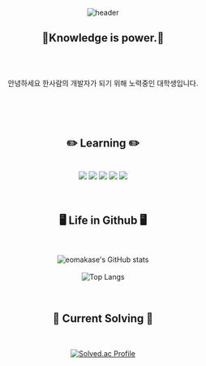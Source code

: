 <div align="center">

![header](https://capsule-render.vercel.app/api?type=waving&color=timeGradient&height=300&section=header&text=EoMakaseGithub&fontColor=ffffff&fontSize=70&animation=fadeIn&fontAlignY=45)

 ## 🚀Knowledge is power.🚀
<br/><br/>
	
 안녕하세요 한사람의 개발자가 되기 위해 노력중인 대학생입니다.

<br/><br/><br/>

 ## ✏️ Learning ✏️ 
	

<br/>

	
<div align="center">
	<img src="https://img.shields.io/badge/Python-3776AB?style=for-the-badge&logo=Python&logoColor=white" />
	<img src="https://img.shields.io/badge/Java-007396?style=for-the-badge&logo=OpenJDK&logoColor=white"/>
	<img src="https://img.shields.io/badge/HTML5-E34F26?style=for-the-badge&logo=HTML5&logoColor=white" />
	<img src="https://img.shields.io/badge/JavaScript-F7DF1E?style=for-the-badge&logo=JavaScript&logoColor=white" />
	<img src="https://img.shields.io/badge/Kotlin-7F52FF?style=for-the-badge&logo=Kotlin&logoColor=white" />
</div>
<br/><br/>


## 🖥️ Life in Github 🖥️	


<br/>
	
![eomakase's GitHub stats](https://github-readme-stats.vercel.app/api?username=eomakase&show_icons=true&theme=tokyonight)
<br/><br/>
![Top Langs](https://github-readme-stats.vercel.app/api/top-langs/?username=eomakase&layout=compact&theme=tokyonight)

<br/>
	
## 🎱 Current Solving 🎱	

<br/>
	
[![Solved.ac Profile](http://mazassumnida.wtf/api/v2/generate_badge?boj=eomakase)](https://solved.ac/eomakase/)

</div>
